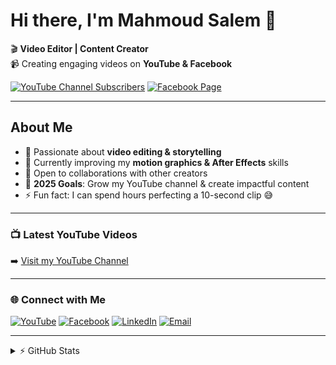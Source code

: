 # Hi there, I'm Mahmoud Salem 👋  

🎬 **Video Editor | Content Creator**  
📹 Creating engaging videos on **YouTube & Facebook**  

[![YouTube Channel Subscribers](https://img.shields.io/youtube/channel/subscribers/YOUR_CHANNEL_ID?logo=youtube&logoColor=red&style=for-the-badge)](https://youtube.com/@YourChannel)
[![Facebook Page](https://img.shields.io/badge/Facebook-1877F2?logo=facebook&logoColor=white&style=for-the-badge)](https://facebook.com/YourPage)

---

## About Me  

- 🎥 Passionate about **video editing & storytelling**  
- 🌱 Currently improving my **motion graphics & After Effects** skills  
- 🤝 Open to collaborations with other creators  
- 🥅 **2025 Goals**: Grow my YouTube channel & create impactful content  
- ⚡ Fun fact: I can spend hours perfecting a 10-second clip 😅  

---

### 📺 Latest YouTube Videos  
<!-- YOUTUBE:START -->
<!-- YOUTUBE:END -->

➡️ [Visit my YouTube Channel](https://youtube.com/@YourChannel)  

---

### 🌐 Connect with Me  

[![YouTube](https://img.shields.io/badge/YouTube-FF0000?logo=youtube&logoColor=white)](https://youtube.com/@YourChannel)
[![Facebook](https://img.shields.io/badge/Facebook-1877F2?logo=facebook&logoColor=white)](https://facebook.com/YourPage)
[![LinkedIn](https://img.shields.io/badge/LinkedIn-0A66C2?logo=linkedin&logoColor=white)](https://linkedin.com/in/YourProfile)
[![Email](https://img.shields.io/badge/Email-D14836?logo=gmail&logoColor=white)](mailto:YourEmail@example.com)  

---

<details>
  <summary>⚡ GitHub Stats</summary>

  <img align="left" alt="Mahmoud's GitHub Stats" src="https://github-readme-stats.vercel.app/api?username=YOUR_GITHUB_USERNAME&show_icons=true&hide_border=false&title_color=ff652f&icon_color=FFE400&bg_color=09131B&text_color=ffffff&border_color=0c1a25" />

</details>
